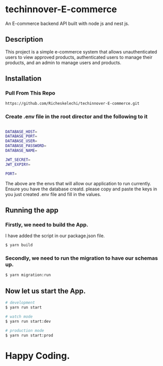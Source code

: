 # techinnover-E-commerce
An E-commerce backend API built with node js and nest js.

## Description

This project is a simple e-commerce system that allows unauthenticated users to view approved products, authenticated users to manage their products, and an admin to manage users and products.


## Installation

### Pull From This Repo

```bash
https://github.com/Richeskelechi/techinnover-E-commerce.git
```

### Create .env file in the root director and the following to it

```bash

DATABASE_HOST=
DATABASE_PORT=
DATABASE_USER=
DATABASE_PASSWORD=
DATABASE_NAME=

JWT_SECRET=
JWT_EXPIRY=

PORT=

```
The above are the envs that will allow our application to run currently. Ensure you have the database creatd.
please copy and paste the keys in you just created .env file and fill in the values.

## Running the app

### Firstly, we need to build the App. 
I have added the script in our package.json file.

```bash
$ yarn build
```

### Secondly, we need to run the migration to have our schemas up. 

```bash
$ yarn migration:run
```
## Now let us start the App.

```bash
# development
$ yarn run start

# watch mode
$ yarn run start:dev

# production mode
$ yarn run start:prod
```

# Happy Coding.
